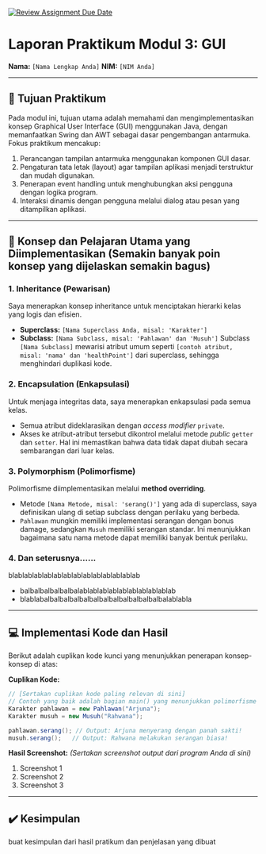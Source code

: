 [![Review Assignment Due Date](https://classroom.github.com/assets/deadline-readme-button-22041afd0340ce965d47ae6ef1cefeee28c7c493a6346c4f15d667ab976d596c.svg)](https://classroom.github.com/a/NxoIfoj_)
# Laporan Praktikum Modul 3: GUI
**Nama:** `[Nama Lengkap Anda]`
**NIM:** `[NIM Anda]`

---

## 🎯 **Tujuan Praktikum**

Pada modul ini, tujuan utama adalah memahami dan mengimplementasikan konsep Graphical User Interface (GUI) menggunakan Java, dengan memanfaatkan Swing dan AWT sebagai dasar pengembangan antarmuka. Fokus praktikum mencakup:

1. Perancangan tampilan antarmuka menggunakan komponen GUI dasar.
2. Pengaturan tata letak (layout) agar tampilan aplikasi menjadi terstruktur dan mudah digunakan.
3. Penerapan event handling untuk menghubungkan aksi pengguna dengan logika program.
4. Interaksi dinamis dengan pengguna melalui dialog atau pesan yang ditampilkan aplikasi.

---

## 📖 Konsep dan Pelajaran Utama yang Diimplementasikan (Semakin banyak poin konsep yang dijelaskan semakin bagus)

### 1. **Inheritance (Pewarisan)**
Saya menerapkan konsep inheritance untuk menciptakan hierarki kelas yang logis dan efisien.
- **Superclass:** `[Nama Superclass Anda, misal: 'Karakter']`
- **Subclass:** `[Nama Subclass, misal: 'Pahlawan' dan 'Musuh']`
Subclass `[Nama Subclass]` mewarisi atribut umum seperti `[contoh atribut, misal: 'nama' dan 'healthPoint']` dari superclass, sehingga menghindari duplikasi kode.

### 2. **Encapsulation (Enkapsulasi)**
Untuk menjaga integritas data, saya menerapkan enkapsulasi pada semua kelas.
- Semua atribut dideklarasikan dengan *access modifier* `private`.
- Akses ke atribut-atribut tersebut dikontrol melalui metode *public* `getter` dan `setter`. Hal ini memastikan bahwa data tidak dapat diubah secara sembarangan dari luar kelas.

### 3. **Polymorphism (Polimorfisme)**
Polimorfisme diimplementasikan melalui **method overriding**.
- Metode `[Nama Metode, misal: 'serang()']` yang ada di superclass, saya definisikan ulang di setiap subclass dengan perilaku yang berbeda.
- `Pahlawan` mungkin memiliki implementasi serangan dengan bonus damage, sedangkan `Musuh` memiliki serangan standar. Ini menunjukkan bagaimana satu nama metode dapat memiliki banyak bentuk perilaku.

### 4. Dan seterusnya......
blablablablablablablablablablablablablab
- balbalbalbalbalbalablablablablablablablablablab
- blablabalbalbalbalbalbalbalbalbalbalbalbalbalablabla
---

## 💻 Implementasi Kode dan Hasil

Berikut adalah cuplikan kode kunci yang menunjukkan penerapan konsep-konsep di atas:

**Cuplikan Kode:**
```java
// [Sertakan cuplikan kode paling relevan di sini]
// Contoh yang baik adalah bagian main() yang menunjukkan polimorfisme
Karakter pahlawan = new Pahlawan("Arjuna");
Karakter musuh = new Musuh("Rahwana");

pahlawan.serang(); // Output: Arjuna menyerang dengan panah sakti!
musuh.serang();   // Output: Rahwana melakukan serangan biasa!
```

**Hasil Screenshot:**
*(Sertakan screenshot output dari program Anda di sini)*
1. Screenshot 1
2. Screenshot 2
3. Screenshot 3

---

## ✔️ Kesimpulan
buat kesimpulan dari hasil pratikum dan penjelasan yang dibuat
